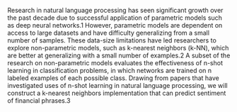 Research in natural language processing has seen significant growth over the past decade due to successful application of parametric models such as deep neural networks.1 However, parametric models are dependent on access to large datasets and have difficulty generalizing from a small number of samples. These data-size limitations have led researchers to explore non-parametric models, such as k-nearest neighbors (k-NN), which are better at generalizing with a small number of examples.2 A subset of the research on non-parametric models evaluates the effectiveness of n-shot learning in classification problems, in which networks are trained on n labeled examples of each possible class. Drawing from papers that have investigated uses of n-shot learning in natural language processing, we will construct a k-nearest neighbors implementation that can predict sentiment of financial phrases.3 


